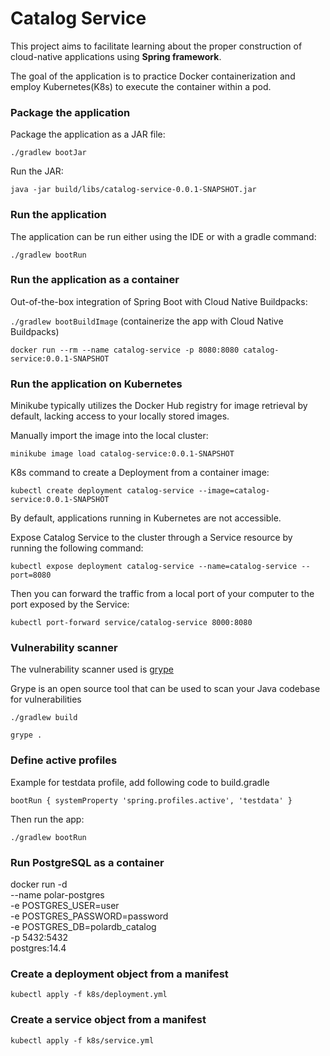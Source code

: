 # Catalog Service
This project aims to facilitate learning about the proper construction of cloud-native applications using __Spring framework__.

The goal of the application is to practice Docker containerization and employ Kubernetes(K8s) to execute the container within a pod.

### Package the application

Package the application as a JAR file:

`./gradlew bootJar`

Run the JAR: 

`java -jar build/libs/catalog-service-0.0.1-SNAPSHOT.jar`

### Run the application
The application can be run either using the IDE or with a gradle command:

`./gradlew bootRun`

### Run the application as a container
Out-of-the-box integration of Spring Boot with Cloud Native Buildpacks:

`./gradlew bootBuildImage` (containerize the app with Cloud Native Buildpacks)

`docker run --rm --name catalog-service -p 8080:8080 catalog-service:0.0.1-SNAPSHOT`

### Run the application on Kubernetes

Minikube typically utilizes the Docker Hub registry for image retrieval by default, lacking access to your locally stored images.

Manually import the image into the local cluster:

`minikube image load catalog-service:0.0.1-SNAPSHOT` 

K8s command to create a Deployment from a container image:

`kubectl create deployment catalog-service --image=catalog-service:0.0.1-SNAPSHOT`

By default, applications running in Kubernetes are not accessible.

Expose Catalog Service to the cluster through a Service resource by running the following command:

`kubectl expose deployment catalog-service --name=catalog-service --port=8080`

Then you can forward the traffic from a local port of your computer to the port exposed by the Service:

`kubectl port-forward service/catalog-service 8000:8080`

### Vulnerability scanner

The vulnerability scanner used is [grype](https://github.com/anchore/grype)

Grype is an open source tool that can be used to scan your Java codebase for vulnerabilities

`./gradlew build`

`grype .` 

### Define active profiles

Example for testdata profile, add following code to build.gradle


`bootRun {
systemProperty 'spring.profiles.active', 'testdata'
}`

Then run the app:

`./gradlew bootRun`

### Run PostgreSQL as a container

docker run -d \
--name polar-postgres \
-e POSTGRES_USER=user \
-e POSTGRES_PASSWORD=password \
-e POSTGRES_DB=polardb_catalog \
-p 5432:5432 \
postgres:14.4

### Create a deployment object from a manifest

`kubectl apply -f k8s/deployment.yml`

### Create a service object from a manifest

`kubectl apply -f k8s/service.yml`
